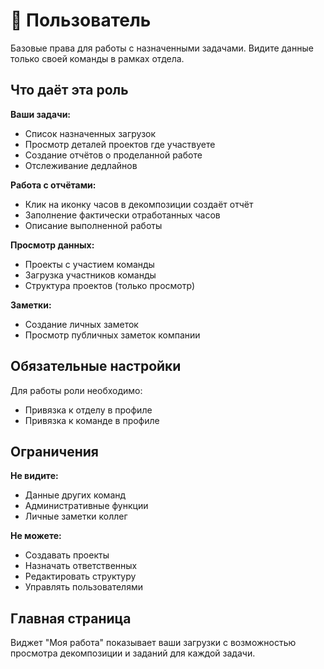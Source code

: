 # 👤 Пользователь

Базовые права для работы с назначенными задачами. Видите данные только своей команды в рамках отдела.

## Что даёт эта роль

**Ваши задачи:**
- Список назначенных загрузок
- Просмотр деталей проектов где участвуете
- Создание отчётов о проделанной работе
- Отслеживание дедлайнов

**Работа с отчётами:**
- Клик на иконку часов в декомпозиции создаёт отчёт
- Заполнение фактически отработанных часов
- Описание выполненной работы

**Просмотр данных:**
- Проекты с участием команды
- Загрузка участников команды
- Структура проектов (только просмотр)

**Заметки:**
- Создание личных заметок
- Просмотр публичных заметок компании

## Обязательные настройки

Для работы роли необходимо:
- Привязка к отделу в профиле
- Привязка к команде в профиле

## Ограничения

**Не видите:**
- Данные других команд
- Административные функции
- Личные заметки коллег

**Не можете:**
- Создавать проекты
- Назначать ответственных
- Редактировать структуру
- Управлять пользователями

## Главная страница

Виджет "Моя работа" показывает ваши загрузки с возможностью просмотра декомпозиции и заданий для каждой задачи.